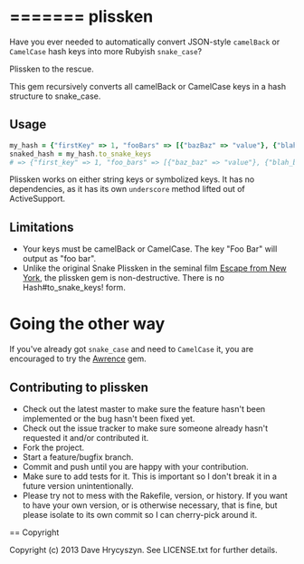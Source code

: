 =======
plissken
========

Have you ever needed to automatically convert JSON-style `camelBack` or `CamelCase` hash keys into more Rubyish `snake_case`?

Plissken to the rescue.

This gem recursively converts all camelBack or CamelCase keys in a hash structure to snake_case.

## Usage

```ruby
my_hash = {"firstKey" => 1, "fooBars" => [{"bazBaz" => "value"}, {"blahBlah" => "value"}]}
snaked_hash = my_hash.to_snake_keys
# => {"first_key" => 1, "foo_bars" => [{"baz_baz" => "value"}, {"blah_blah" => "value"}]}
```

Plissken works on either string keys or symbolized keys. It has no dependencies, as it has its own `underscore` method lifted out of ActiveSupport.

## Limitations

* Your keys must be camelBack or CamelCase. The key "Foo Bar" will output as "foo bar".
* Unlike the original Snake Plissken in the seminal film [Escape from New York](http://en.wikipedia.org/wiki/Escape_from_New_York), the plissken gem is non-destructive. There is no Hash#to_snake_keys! form.

# Going the other way

If you've already got `snake_case` and need to `CamelCase` it, you are encouraged to try
the [Awrence](http://github.com/futurechimp/awrence) gem.

## Contributing to plissken

* Check out the latest master to make sure the feature hasn't been implemented or the bug hasn't been fixed yet.
* Check out the issue tracker to make sure someone already hasn't requested it and/or contributed it.
* Fork the project.
* Start a feature/bugfix branch.
* Commit and push until you are happy with your contribution.
* Make sure to add tests for it. This is important so I don't break it in a future version unintentionally.
* Please try not to mess with the Rakefile, version, or history. If you want to have your own version, or is otherwise necessary, that is fine, but please isolate to its own commit so I can cherry-pick around it.

== Copyright

Copyright (c) 2013 Dave Hrycyszyn. See LICENSE.txt for
further details.


